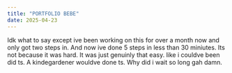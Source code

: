 ```yaml
---
title: "PORTFOLIO BEBE" 
date: 2025-04-23
---
```

Idk what to say except ive been working on this for over a month now and only got two steps in. And now ive done 5 steps in less than 30 miniutes. Its not because it was hard. It was just genuinly that easy. like i couldve been did ts. A kindegardener wouldve done ts. Why did  i wait so long gah damn.  
